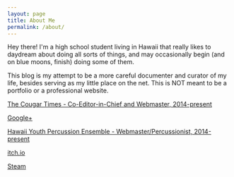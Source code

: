 ```yaml
---
layout: page
title: About Me
permalink: /about/
---
```


Hey there! I'm a high school student living in Hawaii that really likes to daydream about doing all sorts of things, and may occasionally begin (and on blue moons, finish) doing some of them.

This blog is my attempt to be a more careful documenter and curator of my life, besides serving as my little place on the net. This is NOT meant to be a portfolio or a professional website.

[The Cougar Times - Co-Editor-in-Chief and Webmaster, 2014-present](http://cougartimes.org)

[Google+](http://https://plus.google.com/u/0/107449388921915851499/posts)

[Hawaii Youth Percussion Ensemble - Webmaster/Percussionist, 2014-present](http://hawaiiyouthpercussionensemble.com)

[itch.io](http://knottheory.itch.io/)

[Steam](http://steamcommunity.com/id/knottheory/)